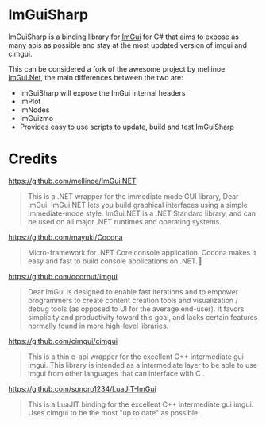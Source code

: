 # ImGuiSharp
ImGuiSharp is a binding library for [ImGui](https://github.com/ocornut/imgui) for C# that aims to expose as many apis as possible and stay at the most updated version of imgui and cimgui.

This can be considered a fork of the awesome project by mellinoe [ImGui.Net](https://github.com/mellinoe/ImGui.NET), the main differences between the two are:

- ImGuiSharp will expose the ImGui internal headers
- ImPlot
- ImNodes
- ImGuizmo
- Provides easy to use scripts to update, build and test ImGuiSharp


# Credits

https://github.com/mellinoe/ImGui.NET
> This is a .NET wrapper for the immediate mode GUI library, Dear ImGui. ImGui.NET lets you build graphical interfaces using a simple immediate-mode style. ImGui.NET is a .NET Standard library, and can be used on all major .NET runtimes and operating systems.

https://github.com/mayuki/Cocona
> Micro-framework for .NET Core console application. Cocona makes it easy and fast to build console applications on .NET.🚀

https://github.com/ocornut/imgui

> Dear ImGui is designed to enable fast iterations and to empower programmers to create content creation tools and visualization / debug tools (as opposed to UI for the average end-user). It favors simplicity and productivity toward this goal, and lacks certain features normally found in more high-level libraries.

https://github.com/cimgui/cimgui
> This is a thin c-api wrapper for the excellent C++ intermediate gui imgui. This library is intended as a intermediate layer to be able to use imgui from other languages that can interface with C .

https://github.com/sonoro1234/LuaJIT-ImGui
>This is a LuaJIT binding for the excellent C++ intermediate gui imgui. Uses cimgui to be the most "up to date" as possible.